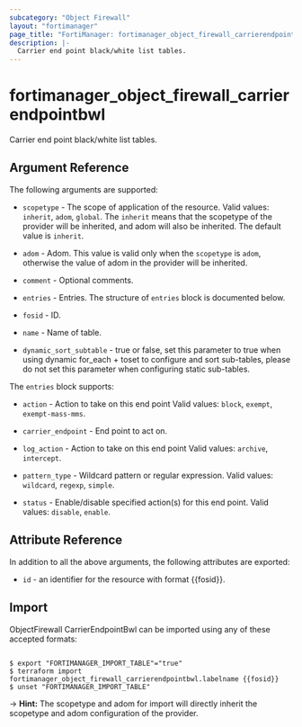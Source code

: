 ```yaml
---
subcategory: "Object Firewall"
layout: "fortimanager"
page_title: "FortiManager: fortimanager_object_firewall_carrierendpointbwl"
description: |-
  Carrier end point black/white list tables.
---
```


# fortimanager_object_firewall_carrierendpointbwl
Carrier end point black/white list tables.

## Argument Reference


The following arguments are supported:

* `scopetype` - The scope of application of the resource. Valid values: `inherit`, `adom`, `global`. The `inherit` means that the scopetype of the provider will be inherited, and adom will also be inherited. The default value is `inherit`.
* `adom` - Adom. This value is valid only when the `scopetype` is `adom`, otherwise the value of adom in the provider will be inherited.

* `comment` - Optional comments.
* `entries` - Entries. The structure of `entries` block is documented below.
* `fosid` - ID.
* `name` - Name of table.
* `dynamic_sort_subtable` - true or false, set this parameter to true when using dynamic for_each + toset to configure and sort sub-tables, please do not set this parameter when configuring static sub-tables.

The `entries` block supports:

* `action` - Action to take on this end point Valid values: `block`, `exempt`, `exempt-mass-mms`.

* `carrier_endpoint` - End point to act on.
* `log_action` - Action to take on this end point Valid values: `archive`, `intercept`.

* `pattern_type` - Wildcard pattern or regular expression. Valid values: `wildcard`, `regexp`, `simple`.

* `status` - Enable/disable specified action(s) for this end point. Valid values: `disable`, `enable`.



## Attribute Reference

In addition to all the above arguments, the following attributes are exported:
* `id` - an identifier for the resource with format {{fosid}}.

## Import

ObjectFirewall CarrierEndpointBwl can be imported using any of these accepted formats:
```

$ export "FORTIMANAGER_IMPORT_TABLE"="true"
$ terraform import fortimanager_object_firewall_carrierendpointbwl.labelname {{fosid}}
$ unset "FORTIMANAGER_IMPORT_TABLE"
```
-> **Hint:** The scopetype and adom for import will directly inherit the scopetype and adom configuration of the provider.
